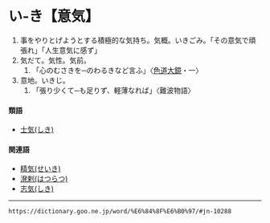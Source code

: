 # い‐き【意気】

1. 事をやりとげようとする積極的な気持ち。気概。いきごみ。「その意気で頑張れ」「人生意気に感ず」
2. 気だて。気性。気前。    
    1.  「心のむさきを─のわるきなど言ふ」〈[色道大鏡](https://dictionary.goo.ne.jp/word/%E8%89%B2%E9%81%93%E5%A4%A7%E9%8F%A1/#jn-94957)・一〉
3. 意地。いきじ。    
    1.  「張り少くて─も足りず、軽薄なれば」〈難波物語〉
        

#### 類語

-   [士気(しき)](https://dictionary.goo.ne.jp/word/%E5%A3%AB%E6%B0%97/#jn-94660)

#### 関連語

-   [精気(せいき)](https://dictionary.goo.ne.jp/word/%E7%B2%BE%E6%B0%97/#jn-121241)
-   [溌剌(はつらつ)](https://dictionary.goo.ne.jp/word/%E6%BA%8C%E5%89%8C/#jn-177944)
-   [志気(しき)](https://dictionary.goo.ne.jp/word/%E5%BF%97%E6%B0%97/#jn-94673)

---
`https://dictionary.goo.ne.jp/word/%E6%84%8F%E6%B0%97/#jn-10288`